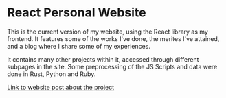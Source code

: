 # React Personal Website

This is the current version of my website, using the React library as my frontend. It features some of the works I've done, the merites I've attained, and a blog where I share some of my experiences.

It contains many other projects within it, accessed through different subpages in the site. Some preprocessing of the JS Scripts and data were done in Rust, Python and Ruby.

[Link to website post about the project](https://www.izzhafeez.com/#/works/projects/website-react)
